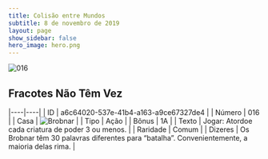 ```yaml
---
title: Colisão entre Mundos
subtitle: 8 de novembro de 2019
layout: page
show_sidebar: false
hero_image: hero.png
---
```


![016](https://cdn.keyforgegame.com/media/card_front/pt/452_016_Q72GQRRHRPVX_pt.png)

## Fracotes Não Têm Vez

|----|----|
| ID | a6c64020-537e-41b4-a163-a9ce67327de4 |
| Número | 016 |
| Casa | ![Brobnar](https://archonarcana.com/images/thumb/e/e0/Brobnar.png/22px-Brobnar.png "Brobnar") |
| Tipo | Ação |
| Bônus | 1A |
| Texto | Jogar: Atordoe cada criatura de poder 3 ou menos. |
| Raridade | Comum |
| Dizeres | Os Brobnar têm 30 palavras diferentes para “batalha”. Convenientemente, a maioria delas rima. |
